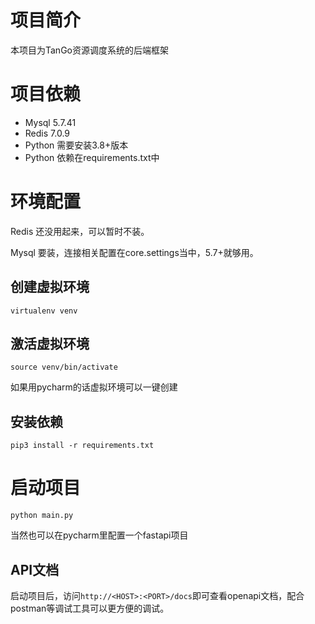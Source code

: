 # 项目简介

本项目为TanGo资源调度系统的后端框架

# 项目依赖

* Mysql 5.7.41
* Redis 7.0.9
* Python 需要安装3.8+版本
* Python 依赖在requirements.txt中

# 环境配置

Redis 还没用起来，可以暂时不装。

Mysql 要装，连接相关配置在core.settings当中，5.7+就够用。

## 创建虚拟环境

```
virtualenv venv
```

## 激活虚拟环境

```
source venv/bin/activate
```

如果用pycharm的话虚拟环境可以一键创建

## 安装依赖

```
pip3 install -r requirements.txt
```

# 启动项目

```angular2html
python main.py
```

当然也可以在pycharm里配置一个fastapi项目

## API文档

启动项目后，访问`http://<HOST>:<PORT>/docs`即可查看openapi文档，配合postman等调试工具可以更方便的调试。